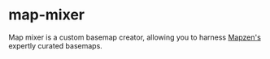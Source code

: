 # map-mixer

Map mixer is a custom basemap creator, allowing you to harness [Mapzen's](https://www.mapzen.com/products/maps) expertly curated basemaps. 
